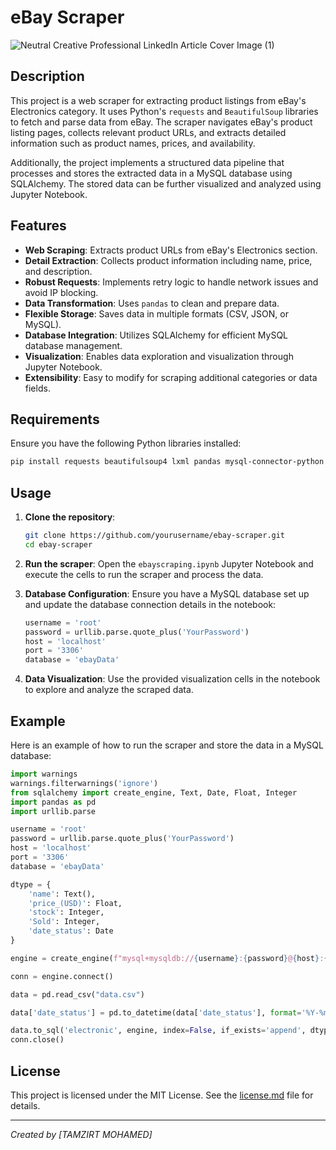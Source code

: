 # eBay Scraper
![Neutral Creative Professional LinkedIn Article Cover Image (1)](https://github.com/user-attachments/assets/3bbbabb3-8602-4301-a64c-b6f826338b44)

## Description
This project is a web scraper for extracting product listings from eBay's Electronics category. It uses Python's `requests` and `BeautifulSoup` libraries to fetch and parse data from eBay. The scraper navigates eBay's product listing pages, collects relevant product URLs, and extracts detailed information such as product names, prices, and availability.

Additionally, the project implements a structured data pipeline that processes and stores the extracted data in a MySQL database using SQLAlchemy. The stored data can be further visualized and analyzed using Jupyter Notebook.

## Features
- **Web Scraping**: Extracts product URLs from eBay's Electronics section.
- **Detail Extraction**: Collects product information including name, price, and description.
- **Robust Requests**: Implements retry logic to handle network issues and avoid IP blocking.
- **Data Transformation**: Uses `pandas` to clean and prepare data.
- **Flexible Storage**: Saves data in multiple formats (CSV, JSON, or MySQL).
- **Database Integration**: Utilizes SQLAlchemy for efficient MySQL database management.
- **Visualization**: Enables data exploration and visualization through Jupyter Notebook.
- **Extensibility**: Easy to modify for scraping additional categories or data fields.

## Requirements
Ensure you have the following Python libraries installed:
```sh
pip install requests beautifulsoup4 lxml pandas mysql-connector-python SQLAlchemy jupyter
```

## Usage
1. **Clone the repository**:
    ```sh
    git clone https://github.com/yourusername/ebay-scraper.git
    cd ebay-scraper
    ```

2. **Run the scraper**:
    Open the `ebayscraping.ipynb` Jupyter Notebook and execute the cells to run the scraper and process the data.

3. **Database Configuration**:
    Ensure you have a MySQL database set up and update the database connection details in the notebook:
    ```python
    username = 'root'
    password = urllib.parse.quote_plus('YourPassword')
    host = 'localhost'
    port = '3306'
    database = 'ebayData'
    ```

4. **Data Visualization**:
    Use the provided visualization cells in the notebook to explore and analyze the scraped data.

## Example
Here is an example of how to run the scraper and store the data in a MySQL database:
```python
import warnings
warnings.filterwarnings('ignore')
from sqlalchemy import create_engine, Text, Date, Float, Integer
import pandas as pd
import urllib.parse

username = 'root'
password = urllib.parse.quote_plus('YourPassword')
host = 'localhost'
port = '3306'
database = 'ebayData'

dtype = {
    'name': Text(),
    'price_(USD)': Float,
    'stock': Integer,
    'Sold': Integer,
    'date_status': Date
}

engine = create_engine(f"mysql+mysqldb://{username}:{password}@{host}:{port}/{database}")

conn = engine.connect()

data = pd.read_csv("data.csv")

data['date_status'] = pd.to_datetime(data['date_status'], format='%Y-%m-%d').dt.strftime('%Y-%m-%d')

data.to_sql('electronic', engine, index=False, if_exists='append', dtype=dtype)
conn.close()
```

## License
This project is licensed under the MIT License. See the [license.md](license.md) file for details.

---

*Created by [TAMZIRT MOHAMED]*
